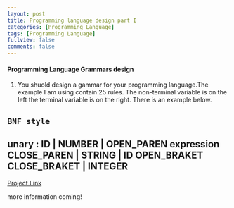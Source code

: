```yaml
---
layout: post
title: Programming language design part I
categories: [Programming Language]
tags: [Programming Language]
fullview: false
comments: false
---
```


#### Programming Language Grammars design
1. You shuold design a gammar for your programming language.The example I am using contain 25 rules. The non-terminal variable is on the left the terminal variable is on the right. There is an example below.

`BNF style`
--------
unary : ID
			| NUMBER
			| OPEN_PAREN expression CLOSE_PAREN
			| STRING
			| ID OPEN_BRAKET CLOSE_BRAKET
			| INTEGER
--------
[Project Link](https://github.com/scao7/cs403)

more information coming!
